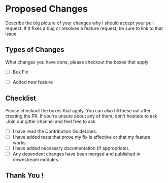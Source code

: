 
# Proposed Changes


Describe the big picture of your changes  why I should accept your pull request. If it fixes a bug or resolves a feature request, be sure to link to that issue.


## Types of Changes
What changes you have done, please  checkout  the boxes that apply

-[ ] Bux Fix
-[ ] Added new feature


## Checklist
Please checkout the boxes that apply. You can also fill these out after creating the PR. If you're unsure about any of them, don't hesitate to ask .Join our gitter channel and feel free to ask.

-[ ]  I  have  read the Contribution GuideLines.
-[ ] I have added tests that prove my fix is effective or that my feature works.
-[ ] I have added necessary documentation (if appropriate).
-[ ] Any dependent changes have been merged and published in downstream modules.

## Thank You !



